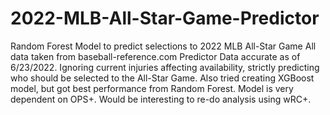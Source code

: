 # 2022-MLB-All-Star-Game-Predictor
Random Forest Model to predict selections to 2022 MLB All-Star Game
All data taken from baseball-reference.com
Predictor Data accurate as of 6/23/2022.  Ignoring current injuries affecting availability, strictly predicting who should be selected to the All-Star Game.
Also tried creating XGBoost model, but got best performance from Random Forest.
Model is very dependent on OPS+.  Would be interesting to re-do analysis using wRC+.

